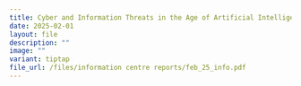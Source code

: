 ```yaml
---
title: Cyber and Information Threats in the Age of Artificial Intelligence
date: 2025-02-01
layout: file
description: ""
image: ""
variant: tiptap
file_url: /files/information centre reports/feb_25_info.pdf
---
```

